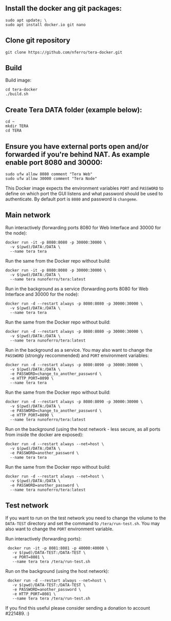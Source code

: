 ## Install the docker ang git packages:

 ```
 sudo apt update; \
 sudo apt install docker.io git nano
 ```
## Clone git repository
 ```
 git clone https://github.com/nferro/tera-docker.git
 ```

## Build
  Build image:
 ```
 cd tera-docker
 ./build.sh
 ```

## Create Tera DATA folder (example below):

 ```
 cd ~
 mkdir TERA
 cd TERA
 ```

## Ensure you have external ports open and/or forwarded if you're behind NAT. As example enable port 8080 and 30000:

 ```
 sudo ufw allow 8080 comment "Tera Web"
 sudo ufw allow 30000 comment "Tera Node"
 ```

  This Docker image expects the environment variables `PORT` and `PASSWORD` to define on which port the GUI listens and what password should be used to authenticate. By default port is `8080` and password is `changeme`.
  
## Main network
  Run interactively (forwarding ports 8080 for Web Interface and 30000 for the node):
 ```
 docker run -it -p 8080:8080 -p 30000:30000 \
   -v $(pwd)/DATA:/DATA \
   --name tera tera
 ```
  Run the same from the Docker repo without build:
 ```
 docker run -it -p 8080:8080 -p 30000:30000 \
   -v $(pwd)/DATA:/DATA \
   --name tera nunoferro/tera:latest
 ```  

  Run in the background as a service (forwarding ports 8080 for Web Interface and 30000 for the node):
 ```
 docker run -d --restart always -p 8080:8080 -p 30000:30000 \
   -v $(pwd)/DATA:/DATA \
   --name tera tera
 ```
  Run the same from the Docker repo without build:
 ```
 docker run -d --restart always -p 8080:8080 -p 30000:30000 \
   -v $(pwd)/DATA:/DATA \
   --name tera nunoferro/tera:latest
 ``` 

  Run in the background as a service. You may also want to change the `PASSWORD` (strongly reccommended) and `PORT` environment variables:
 ```
 docker run -d --restart always -p 8080:8090 -p 30000:30000 \
   -v $(pwd)/DATA:/DATA \
   -e PASSWORD=change_to_another_password \
   -e HTTP_PORT=8090 \
   --name tera tera
 ```
  Run the same from the Docker repo without build:
 ```
 docker run -d --restart always -p 8080:8090 -p 30000:30000 \
   -v $(pwd)/DATA:/DATA \
   -e PASSWORD=change_to_another_password \
   -e HTTP_PORT=8090 \
   --name tera nunoferro/tera:latest
 ```

  Run on the background (using the host network - less secure, as all ports from inside the docker are exposed):
 ```
 docker run -d --restart always --net=host \
   -v $(pwd)/DATA:/DATA \
   -e PASSWORD=another_password \
   --name tera tera
 ```
  Run the same from the Docker repo without build:
 ```
 docker run -d --restart always --net=host \
   -v $(pwd)/DATA:/DATA \
   -e PASSWORD=another_password \
   --name tera nunoferro/tera:latest
 ```
 
## Test network
 If you want to run on the test network you need to change the volume to the `DATA-TEST` directory and set the command to `/tera/run-test.sh`. You may also want to change the `PORT` environment variable.
 
 Run interactively (forwarding ports):
```
 docker run -it -p 8081:8081 -p 40000:40000 \
   -v $(pwd)/DATA-TEST:/DATA-TEST \
   -e PORT=8081 \
   --name tera tera /tera/run-test.sh
```

 Run on the background (using the host network):
```
 docker run -d --restart always --net=host \
   -v $(pwd)/DATA-TEST:/DATA-TEST \
   -e PASSWORD=another_password \
   -e HTTP_PORT=8081 \
   --name tera tera /tera/run-test.sh
 ```


If you find this useful please consider sending a donation to account #221489. :)
